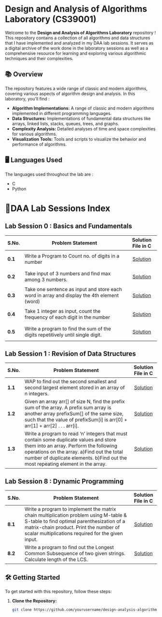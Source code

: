 # Design and Analysis of Algorithms Laboratory (CS39001)

Welcome to the **Design and Analysis of Algorithms Laboratory** repository ! This repository contains a collection of all algorithms and data structures that I have implemented and analyzed in my DAA lab sessions. It serves as a digital archive of the work done in the laboratory sessions as well as a comprehensive resource for learning and exploring various algorithmic techniques and their complexities.

## 📚 Overview
The repository features a wide range of classic and modern algorithms, covering various aspects of algorithm design and analysis.
In this laboratory, you'll find :
- **Algorithm Implementations:** A range of classic and modern algorithms implemented in different programming languages.
- **Data Structures:** Implementations of fundamental data structures like arrays, linked lists, stacks, queues, trees, and graphs.
- **Complexity Analysis:** Detailed analyses of time and space complexities for various algorithms.
- **Visualization Tools:** Tools and scripts to visualize the behavior and performance of algorithms.

## 🖥️ Languages Used
The languages used throughout the lab are :
 - C
 - Python

# 📂DAA Lab Sessions Index
  
 ## Lab Session 0 : Basics and Fundamentals

| **S.No.** | **Problem Statement**            | **Solution File in C**             |
|-----------|----------------------------------|-------------------------------|
| **0.1**     | Write a Program to Count no. of digits in a number                                         | <p align="center">[Solution](./Lab-Codes/0.1.c)</p>|
| **0.2**     | Take input of 3 numbers and find max among 3 numbers.                                      | <p align="center">[Solution](./Lab-Codes/0.2.c)</p>|
| **0.3**     | Take one sentence as input and store each word in array and display the 4th element (word) | <p align="center">[Solution](./Lab-Codes/0.3.c)</p>|
| **0.4**     | Take 1 integer as input, count the frequency of each digit in the number                   | <p align="center">[Solution](./Lab-Codes/0.4.c)</p>|
| **0.5**     | Write a program to find the sum of the digits repetitively until single digit.             | <p align="center">[Solution](./Lab-Codes/0.5.c)</p>|

## Lab Session 1 : Revision of Data Structures

| **S.No.** | **Problem Statement**            | **Solution File in C**             |
|-----------|----------------------------------|-------------------------------|
| **1.1**     | WAP to find out the second smallest and second largest element stored in an array of n integers.                                   | <p align="center">[Solution](./Lab-Codes/0.1.c)</p>|
| **1.2**     | Given an array arr[] of size N, find the prefix sum of the array. A prefix sum array is another array prefixSum[] of the same size, such that the value of prefixSum[i] is arr[0] + arr[1] + arr[2] . . . arr[i].                     | <p align="center">[Solution](./Lab-Codes/0.2.c)</p>|
| **1.3**     | Write a program to read ‘n’ integers that must contain some duplicate values and store them into an array. Perform the following operations on the array. a)Find out the total number of duplicate elements. b)Find out the most repeating element in the array. | <p align="center">[Solution](./Lab-Codes/0.3.c)</p>|

 ## Lab Session 8 : Dynamic Programming

| **S.No.** | **Problem Statement**            | **Solution File in C**             |
|-----------|----------------------------------|-------------------------------|
| **8.1**     | Write a program to implement the matrix chain multiplication problem using M-table & S-table to find optimal parenthesization of a matrix-chain product. Print the number of scalar multiplications required for the given input.                                        | <p align="center">[Solution](./Lab-Codes/8.1.py)</p>|
| **8.2**     | Write a program to find out the Longest Common Subsequence of two given strings. Calculate length of the LCS.                                      | <p align="center">[Solution](./Lab-Codes/8.2.py)</p>|

## 🛠️ Getting Started

To get started with this repository, follow these steps:

1. **Clone the Repository:**
   ```bash
   git clone https://github.com/yourusername/design-analysis-algorithms-lab.git
